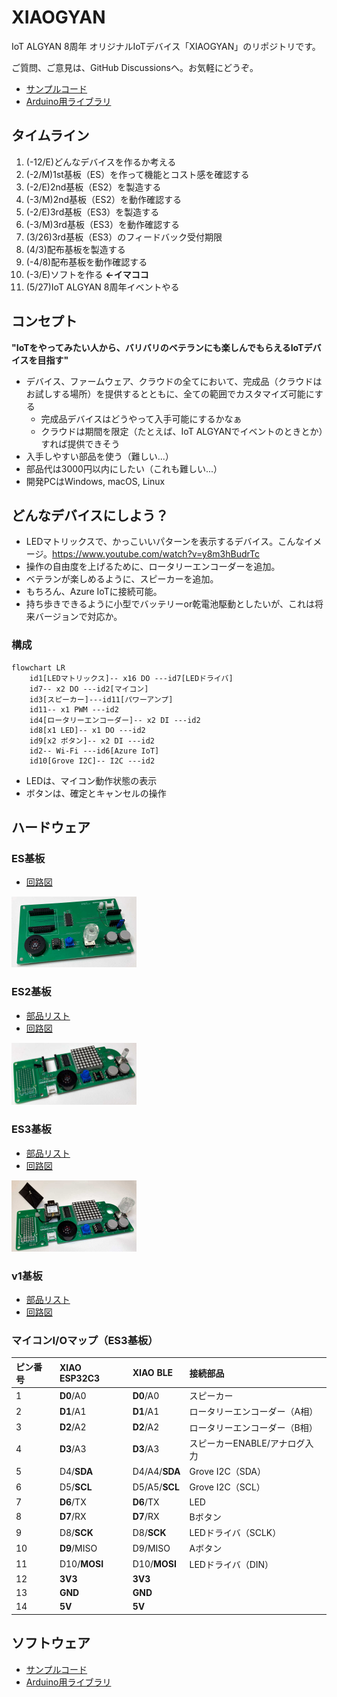 # XIAOGYAN

IoT ALGYAN 8周年 オリジナルIoTデバイス「XIAOGYAN」のリポジトリです。

ご質問、ご意見は、GitHub Discussionsへ。お気軽にどうぞ。

* [サンプルコード](https://github.com/algyan/xiaogyan_examples)
* [Arduino用ライブラリ](https://github.com/algyan/xiaogyan_arduino)

## タイムライン

1. (-12/E)どんなデバイスを作るか考える
2. (-2/M)1st基板（ES）を作って機能とコスト感を確認する
3. (-2/E)2nd基板（ES2）を製造する
4. (-3/M)2nd基板（ES2）を動作確認する
5. (-2/E)3rd基板（ES3）を製造する
6. (-3/M)3rd基板（ES3）を動作確認する
7. (3/26)3rd基板（ES3）のフィードバック受付期限
8. (4/3)配布基板を製造する
10. (-4/8)配布基板を動作確認する
9. (-3/E)ソフトを作る **←イマココ**
11. (5/27)IoT ALGYAN 8周年イベントやる

## コンセプト

**"IoTをやってみたい人から、バリバリのベテランにも楽しんでもらえるIoTデバイスを目指す"**

* デバイス、ファームウェア、クラウドの全てにおいて、完成品（クラウドはお試しする場所）を提供するとともに、全ての範囲でカスタマイズ可能にする
   * 完成品デバイスはどうやって入手可能にするかなぁ
   * クラウドは期間を限定（たとえば、IoT ALGYANでイベントのときとか）すれば提供できそう
* 入手しやすい部品を使う（難しい...）
* 部品代は3000円以内にしたい（これも難しい...）
* 開発PCはWindows, macOS, Linux

## どんなデバイスにしよう？

* LEDマトリックスで、かっこいいパターンを表示するデバイス。こんなイメージ。https://www.youtube.com/watch?v=y8m3hBudrTc
* 操作の自由度を上げるために、ロータリーエンコーダーを追加。
* ベテランが楽しめるように、スピーカーを追加。
* もちろん、Azure IoTに接続可能。
* 持ち歩きできるように小型でバッテリーor乾電池駆動としたいが、これは将来バージョンで対応か。

### 構成

```mermaid
flowchart LR
    id1[LEDマトリックス]-- x16 DO ---id7[LEDドライバ]
    id7-- x2 DO ---id2[マイコン]
    id3[スピーカー]---id11[パワーアンプ]
    id11-- x1 PWM ---id2
    id4[ロータリーエンコーダー]-- x2 DI ---id2
    id8[x1 LED]-- x1 DO ---id2
    id9[x2 ボタン]-- x2 DI ---id2
    id2-- Wi-Fi ---id6[Azure IoT]
    id10[Grove I2C]-- I2C ---id2
```

* LEDは、マイコン動作状態の表示
* ボタンは、確定とキャンセルの操作

## ハードウェア

### ES基板

* [回路図](hardware/algyan_8th.es.pdf)

<img src="media/algyan_8th.es.jpg" width="200">

### ES2基板

* [部品リスト](hardware/algyan_8th.es2.xlsx)
* [回路図](hardware/algyan_8th.es2.pdf)

<img src="media/algyan_8th.es2.jpg" width="200">

### ES3基板

* [部品リスト](hardware/algyan_8th.es3.xlsx)
* [回路図](hardware/algyan_8th.es3.pdf)

<img src="media/algyan_8th.es3.jpg" width="200">

### v1基板

* [部品リスト](hardware/xiaogyan.v1.xlsx)
* [回路図](hardware/xiaogyan.v1.pdf)

### マイコンI/Oマップ（ES3基板）

| ピン番号 | XIAO ESP32C3 | XIAO BLE | 接続部品 |
| :--- | :--- | :--- | :--- |
| 1 | **D0**/A0 | **D0**/A0 | スピーカー |
| 2 | **D1**/A1 | **D1**/A1 | ロータリーエンコーダー（A相） |
| 3 | **D2**/A2 | **D2**/A2 | ロータリーエンコーダー（B相） |
| 4 | **D3**/A3 | **D3**/A3 | スピーカーENABLE/アナログ入力 |
| 5 | D4/**SDA** | D4/A4/**SDA** | Grove I2C（SDA） |
| 6 | D5/**SCL** | D5/A5/**SCL** | Grove I2C（SCL） |
| 7 | **D6**/TX | **D6**/TX | LED |
| 8 | **D7**/RX | **D7**/RX | Bボタン |
| 9 | D8/**SCK** | D8/**SCK** | LEDドライバ（SCLK） |
| 10 | **D9**/MISO | D9/MISO | Aボタン |
| 11 | D10/**MOSI** | D10/**MOSI** | LEDドライバ（DIN） |
| 12 | **3V3** | **3V3** |
| 13 | **GND** | **GND** |
| 14 | **5V** | **5V** |

## ソフトウェア

* [サンプルコード](https://github.com/algyan/xiaogyan_examples)
* [Arduino用ライブラリ](https://github.com/algyan/xiaogyan_arduino)

